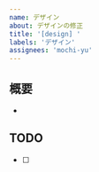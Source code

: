 ```yaml
---
name: デザイン
about: デザインの修正
title: '[design] '
labels: 'デザイン'
assignees: 'mochi-yu'
---
```


## 概要
- 

## TODO
- [ ] 
